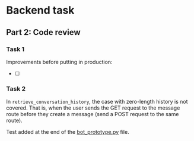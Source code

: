 # Backend task

## Part 2: Code review

### Task 1

Improvements before putting in production:

- [ ] 

### Task 2

In `retrieve_conversation_history`, the case with zero-length history is not covered. That is, when the user sends the GET request to the message route before they create a message (send a POST request to the same route).

Test added at the end of the [bot_prototype.py](./bot_prototype.py) file.
